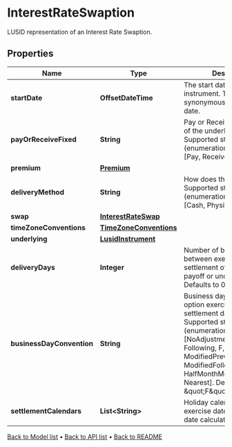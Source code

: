 

# InterestRateSwaption

LUSID representation of an Interest Rate Swaption.

## Properties

| Name | Type | Description | Notes |
|------------ | ------------- | ------------- | -------------|
|**startDate** | **OffsetDateTime** | The start date of the instrument. This is normally synonymous with the trade-date. |  |
|**payOrReceiveFixed** | **String** | Pay or Receive the fixed leg of the underlying swap.    Supported string (enumeration) values are: [Pay, Receive]. |  |
|**premium** | [**Premium**](Premium.md) |  |  [optional] |
|**deliveryMethod** | **String** | How does the option settle    Supported string (enumeration) values are: [Cash, Physical]. |  |
|**swap** | [**InterestRateSwap**](InterestRateSwap.md) |  |  [optional] |
|**timeZoneConventions** | [**TimeZoneConventions**](TimeZoneConventions.md) |  |  [optional] |
|**underlying** | [**LusidInstrument**](LusidInstrument.md) |  |  [optional] |
|**deliveryDays** | **Integer** | Number of business days between exercise date and settlement of the option payoff or underlying.     Defaults to 0. |  [optional] |
|**businessDayConvention** | **String** | Business day convention for option exercise date to settlement date calculation.  Supported string (enumeration) values are: [NoAdjustment, Previous, P, Following, F, ModifiedPrevious, MP, ModifiedFollowing, MF, HalfMonthModifiedFollowing, Nearest].     Defaults to \&quot;F\&quot;. |  [optional] |
|**settlementCalendars** | **List&lt;String&gt;** | Holiday calendars for option exercise date to settlement date calculation. |  [optional] |



[Back to Model list](../README.md#documentation-for-models) &#8226; [Back to API list](../README.md#documentation-for-api-endpoints) &#8226; [Back to README](../README.md)


